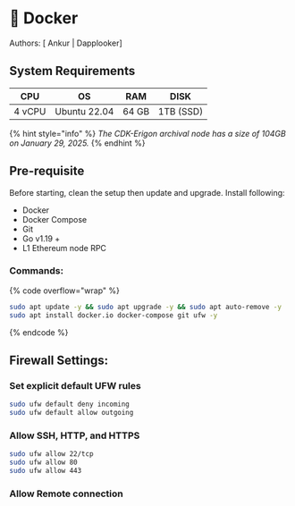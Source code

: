 # 🐳 Docker

Authors: \[ Ankur | Dapplooker]

## System Requirements

<table data-full-width="false"><thead><tr><th>CPU</th><th>OS</th><th>RAM</th><th>DISK</th></tr></thead><tbody><tr><td>4 vCPU</td><td>Ubuntu 22.04</td><td>64 GB</td><td>1TB (SSD)</td></tr></tbody></table>

{% hint style="info" %}
_The CDK-Erigon archival node has a size of 104GB on January 29, 2025._
{% endhint %}

## Pre-requisite

Before starting, clean the setup then update and upgrade. Install following:

* Docker
* Docker Compose
* Git
* Go v1.19 +
* L1 Ethereum node RPC&#x20;

### **Commands:**

{% code overflow="wrap" %}
```bash
sudo apt update -y && sudo apt upgrade -y && sudo apt auto-remove -y
sudo apt install docker.io docker-compose git ufw -y 
```
{% endcode %}

## Firewall Settings:

### Set explicit default UFW rules

```bash
sudo ufw default deny incoming
sudo ufw default allow outgoing
```

### Allow SSH, HTTP, and HTTPS

```bash
sudo ufw allow 22/tcp
sudo ufw allow 80
sudo ufw allow 443
```

### Allow Remote connection

